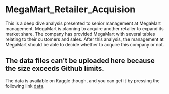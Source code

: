 # MegaMart_Retailer_Acquision
  This is a deep dive analysis presented to senior management at MegaMart management.
MegaMart is planning to acquire another retailer to expand its market share. The company has provided MegaMart with several tables relating to their customers and sales.
After this analysis, the management at MegaMart should be able to decide whether to acquire this company or not.

## The data files can't be uploaded here because the size exceeds Github limits.
The data is available on Kaggle though, and you can get it by pressing the following link [data](https://www.kaggle.com/datasets/msamhoud/megamart-retailer-acquision).
